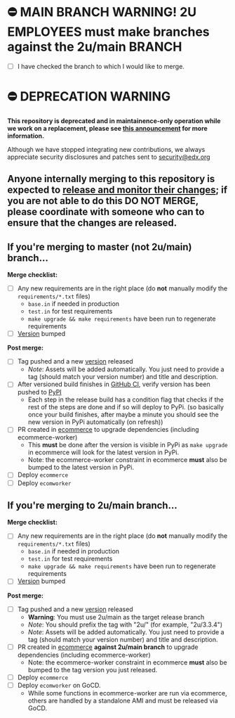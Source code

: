 # ⛔️ MAIN BRANCH WARNING! 2U EMPLOYEES must make branches against the 2u/main BRANCH

- [ ] I have checked the branch to which I would like to merge.

# ⛔️ DEPRECATION WARNING

**This repository is deprecated and in maintainence-only operation while we work on a replacement, please see [this announcement](https://discuss.openedx.org/t/deprecation-removal-ecommerce-service-depr-22/6839) for more information.**

Although we have stopped integrating new contributions, we always appreciate security disclosures and patches sent to [security@edx.org](mailto:security@edx.org)

## Anyone internally merging to this repository is expected to [release and monitor their changes](https://openedx.atlassian.net/wiki/spaces/RS/pages/1835106870/How+to+contribute+to+our+repositories); if you are not able to do this DO NOT MERGE, please coordinate with someone who can to ensure that the changes are released.

## If you're merging to master (not 2u/main) branch...

**Merge checklist:**
- [ ] Any new requirements are in the right place (do **not** manually modify the `requirements/*.txt` files)
    - `base.in` if needed in production
    - `test.in` for test requirements
    - `make upgrade && make requirements` have been run to regenerate requirements
- [ ] [Version](https://github.com/openedx/ecommerce-worker/blob/master/setup.py) bumped

**Post merge:**
- [ ] Tag pushed and a new [version](https://github.com/openedx/ecommerce-worker/releases) released
    - *Note*: Assets will be added automatically. You just need to provide a tag (should match your version number) and title and description.
- [ ] After versioned build finishes in [GitHub CI](https://github.com/openedx/ecommerce-worker/actions?query=workflow%3A%22Python+CI%22), verify version has been pushed to [PyPI](https://pypi.org/project/edx-ecommerce-worker/)
    - Each step in the release build has a condition flag that checks if the rest of the steps are done and if so will deploy to PyPi.
    (so basically once your build finishes, after maybe a minute you should see the new version in PyPi automatically (on refresh))
- [ ] PR created in [ecommerce](https://github.com/openedx/ecommerce) to upgrade dependencies (including ecommerce-worker)
    - This **must** be done after the version is visible in PyPi as `make upgrade` in ecommerce will look for the latest version in PyPi.
    - Note: the ecommerce-worker constraint in ecommerce **must** also be bumped to the latest version in PyPi.
- [ ] Deploy `ecommerce`
- [ ] Deploy `ecomworker`

## If you're merging to 2u/main branch...

**Merge checklist:**
- [ ] Any new requirements are in the right place (do **not** manually modify the `requirements/*.txt` files)
    - `base.in` if needed in production
    - `test.in` for test requirements
    - `make upgrade && make requirements` have been run to regenerate requirements
- [ ] [Version](https://github.com/openedx/ecommerce-worker/blob/2u/main/ecommerce_worker/__init__.py) bumped

**Post merge:**
- [ ] Tag pushed and a new [version](https://github.com/openedx/ecommerce-worker/releases) released
    - **Warning**: You must use 2u/main as the target release branch
    - *Note*: You should prefix the tag with "2u/" (for example, "2u/3.3.4")
    - *Note*: Assets will be added automatically. You just need to provide a tag (should match your version number) and title and description.
- [ ] PR created in [ecommerce](https://github.com/openedx/ecommerce/tree/2u/main) **against 2u/main branch** to upgrade dependencies (including ecommerce-worker)
    - Note: the ecommerce-worker constraint in ecommerce **must** also be bumped to the tag version you just released.
- [ ] Deploy `ecommerce`
- [ ] Deploy `ecomworker` on GoCD.
    - While some functions in ecommerce-worker are run via ecommerce, others are handled by a standalone AMI and must be
      released via GoCD.